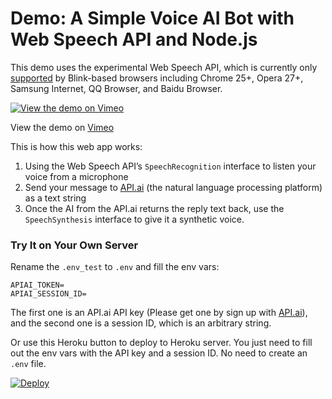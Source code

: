 # Demo: A Simple Voice AI Bot with Web Speech API and Node.js

This demo uses the experimental Web Speech API, which is currently only [supported](http://caniuse.com/#search=speech) by Blink-based browsers including Chrome 25+, Opera 27+, Samsung Internet, QQ Browser, and Baidu Browser.

[![View the demo on Vimeo](https://i.vimeocdn.com/video/633160262_480x297.jpg)](https://vimeo.com/215612852)

View the demo on [Vimeo](https://vimeo.com/215612852/)



This is how this web app works:

1. Using the Web Speech API’s `SpeechRecognition` interface to listen your voice from a microphone
2. Send your message to [API.ai](https://api.ai) (the natural language processing platform) as a text string
3. Once the AI from the API.ai returns the reply text back, use the `SpeechSynthesis` interface to give it a synthetic voice.




### Try It on Your Own Server

Rename the `.env_test` to `.env` and fill the env vars:

```
APIAI_TOKEN=
APIAI_SESSION_ID=
```

The first one is an API.ai API key (Please get one by sign up with [API.ai](https://api.ai)), and the second one is a session ID, which is an arbitrary string.

Or use this Heroku button to deploy to Heroku server. You just need to fill out the env vars with the API key and a session ID. No need to create an `.env` file.

[![Deploy](https://www.herokucdn.com/deploy/button.svg)](https://heroku.com/deploy?template=https://github.com/alexaarris/DocReaderChatbot)



